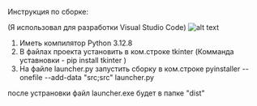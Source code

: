 Инструкция по сборке:

(Я использовал для разработки Visual Studio Code)
![alt text](https://raw.githubusercontent.com/zzzlichzzz/-/refs/heads/main/Launcher/img.bmp?raw=true)

1) Иметь компилятор Python 3.12.8
2) В файлах проекта установить в ком.строке tkinter (Комманда уставновки - pip install tkinter )
3) На файле launcher.py запустить сборку в ком.строке
                         pyinstaller --onefile --add-data "src;src" launcher.py

после устрановки файл launcher.exe будет в папке "dist"
